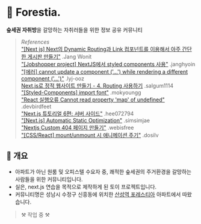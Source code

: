 # 🌳 Forestia.

**숲세권 자취방**을 갈망하는 자취러들을 위한 정보 공유 커뮤니티

> _References_ <br> <a href="https://wonit.tistory.com/359?category=829577">"[Next js] Next의 Dynamic Routing과 Link 컴포넌트를 이용해서 아주 간단한 게시판 만들기"</a> .Jang Wonit <br> <a href="https://velog.io/@janghyoin/Jobshopper-project-NextJS에서-styled-components-사용-hwjzs423yw">"[Jobshopper project] NextJS에서 styled components 사용"</a> .janghyoin <br> <a href="https://velog.io/@lyj-ooz/에러-cannot-update-a-component-...-while-rendering-a-different-component-">"[에러] cannot update a component ('...') while rendering a different component ('...')"</a> .lyj-ooz <br> <a href="https://salgum1114.github.io/nextjs/2019-05-24-nextjs-static-website-4/">Next.js로 정적 웹사이트 만들기 - 4. Routing 사용하기</a> .salgum1114 <br> <a href="https://velog.io/@mokyoungg/Styled-Components-import-font">"[Styled-Components] import font"</a> .mokyoungg <br> <a href="https://devbirdfeet.tistory.com/47">"React 실행오류 Cannot read property 'map' of undefined"</a> .devbirdfeet <br> <a href="https://brunch.co.kr/@hee072794/87">"Next.js 튜토리얼 6편: 서버 사이드"</a> .hee072794 <br> <a href="https://simsimjae.medium.com/next-js-automatic-static-optimization-b56ba8febea8">"[Next.js] Automatic Static Optimization"</a> .simsimjae <br> <a href="https://webisfree.com/2020-08-31/nextjs-custom-404-페이지-만들기">"Nextjs Custom 404 페이지 만들기"</a> .webisfree <br> <a href="https://velog.io/@dosilv/React-mountunmount-시-애니메이션-주기">"[CSS/React] mount/unmount 시 애니메이션 주기"</a> .dosilv

## 📃 개요

- 아파트가 아닌 원룸 및 오피스텔 수요자 중, 쾌적한 숲세권의 주거환경을 갈망하는 사람들을 위한 커뮤니티입니다.
- 실은, next.js 연습을 목적으로 제작하게 된 토이 프로젝트입니다.
- 커뮤니티명은 성남시 수정구 신흥동에 위치한 <a href="https://www.lottecastle.co.kr/APT/AT00212/main/index.do">산성역 포레스티아</a> 아파트에서 따왔습니다.

> ⚒ 작업 중 ⚒
